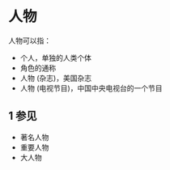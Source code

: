 # 人物



人物可以指：

* 个人，单独的人类个体
* 角色的通称
* 人物 (杂志)，美国杂志
* 人物 (电视节目)，中国中央电视台的一个节目



## 1 参见

* 著名人物
* 重要人物
* 大人物




